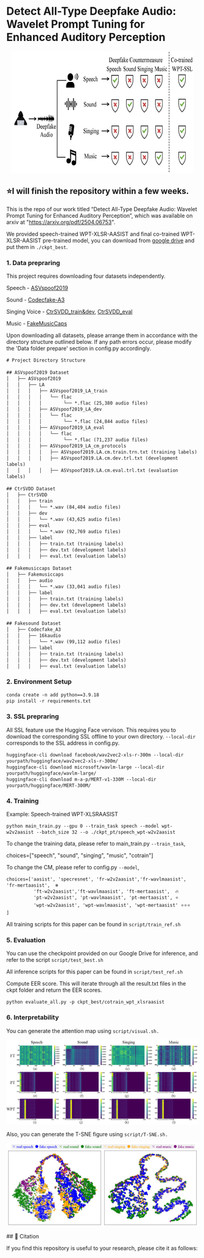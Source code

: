 # Detect All-Type Deepfake Audio: Wavelet Prompt Tuning for Enhanced Auditory Perception
<p align="center">
  <img width="480" height="320" src="figure/problem.png">
</p>

## ⭐I will finish the repository within a few weeks.

This is the repo of our work titled “Detect All-Type Deepfake Audio: Wavelet Prompt Tuning for
Enhanced Auditory Perception”, which was available on arxiv at "https://arxiv.org/pdf/2504.06753".


We provided speech-trained WPT-XLSR-AASIST and final co-trained WPT-XLSR-AASIST pre-trained model, you can download from [google drive](https://drive.google.com/drive/folders/1h3w1anPb0k2GIuSfDG5JOvBNZmXLWhPn?usp=drive_link) and put them in `./ckpt_best`.


### 1. Data prepraring

This project requires downloading four datasets independently.

Speech - [ASVspoof2019](https://datashare.ed.ac.uk/handle/10283/3336)

Sound - [Codecfake-A3](https://zenodo.org/records/13838823)

Singing Voice - [CtrSVDD_train&dev](https://zenodo.org/records/10467648), [CtrSVDD_eval](https://zenodo.org/records/12703261)

Music - [FakeMusicCaps](https://zenodo.org/records/15063698)

Upon downloading all datasets, please arrange them in accordance with the directory structure outlined below. If any path errors occur, please modify the 'Data folder prepare' section in config.py accordingly. 


```
# Project Directory Structure

## ASVspoof2019 Dataset
│   ├── ASVspoof2019
│   │   ├── LA
│   │   │   ├── ASVspoof2019_LA_train
│   │   │   │   └── flac
│   │   │   │        └── *.flac (25,380 audio files)
│   │   │   ├── ASVspoof2019_LA_dev
│   │   │   │   └── flac
│   │   │   │        └── *.flac (24,844 audio files)
│   │   │   ├── ASVspoof2019_LA_eval
│   │   │   │   └── flac
│   │   │   │        └── *.flac (71,237 audio files)
│   │   │   ├── ASVspoof2019_LA_cm_protocols
│   │   │   │   ├── ASVspoof2019.LA.cm.train.trn.txt (training labels)
│   │   │   │   ├── ASVspoof2019.LA.cm.dev.trl.txt (development labels)
│   │   │   │   ├── ASVspoof2019.LA.cm.eval.trl.txt (evaluation labels)

## CtrSVDD Dataset
│   ├── CtrSVDD
│   │   ├── train
│   │   │   └── *.wav (84,404 audio files)
│   │   ├── dev
│   │   │   └── *.wav (43,625 audio files)
│   │   ├── eval
│   │   │   └── *.wav (92,769 audio files)
│   │   ├── label
│   │   │   ├── train.txt (training labels)
│   │   │   ├── dev.txt (development labels)
│   │   │   ├── eval.txt (evaluation labels)

## Fakemusiccaps Dataset
│   ├── Fakemusiccaps
│   │   ├── audio
│   │   │   └── *.wav (33,041 audio files)
│   │   ├── label
│   │   │   ├── train.txt (training labels)
│   │   │   ├── dev.txt (development labels)
│   │   │   ├── eval.txt (evaluation labels)

## Fakesound Dataset
│   ├── Codecfake_A3
│   │   ├── 16kaudio
│   │   │   └── *.wav (99,112 audio files)
│   │   ├── label
│   │   │   ├── train.txt (training labels)
│   │   │   ├── dev.txt (development labels)
│   │   │   ├── eval.txt (evaluation labels)
```

### 2. Environment Setup
```
conda create -n add python==3.9.18
pip install -r requirements.txt
```

### 3. SSL prepraring
All SSL feature use the Hugging Face vervison. This requires you to download the corresponding SSL offline to your own directory. `--local-dir` corresponds to the SSL address in config.py.
```
huggingface-cli download facebook/wav2vec2-xls-r-300m --local-dir yourpath/huggingface/wav2vec2-xls-r-300m/
huggingface-cli download microsoft/wavlm-large --local-dir yourpath/huggingface/wavlm-large/
huggingface-cli download m-a-p/MERT-v1-330M --local-dir yourpath/huggingface/MERT-300M/
```

### 4. Training

Example: Speech-trained WPT-XLSRAASIST  
```
python main_train.py --gpu 0 --train_task speech --model wpt-w2v2aasist --batch_size 32 --o ./ckpt_pt/speech_wpt-w2v2aasist 
```

To change the training data, please refer to main_train.py `--train_task`, 

choices=["speech", "sound", "singing", "music", "cotrain"]

To change the CM, please refer to config.py `--model`, 

```
choices=['aasist', 'specresnet', 'fr-w2v2aasist','fr-wavlmaasist',  'fr-mertaasist',  ❄
          'ft-w2v2aasist','ft-wavlmaasist', 'ft-mertaasist',  🔥
          'pt-w2v2aasist', 'pt-wavlmaasist', 'pt-mertaasist', ⭐
          'wpt-w2v2aasist', 'wpt-wavlmaasist', 'wpt-mertaasist' ⭐⭐⭐
]
```
All training scripts for this paper can be found in `script/train_ref.sh`

### 5. Evaluation

You can use the checkpoint provided on our Google Drive for inference, and refer to the script `script/test_best.sh`

All inference scripts for this paper can be found in `script/test_ref.sh`

Compute EER score. This will iterate through all the result.txt files in the ckpt folder and return the EER scores.

```
python evaluate_all.py -p ckpt_best/cotrain_wpt_xlsraasist
```


### 6. Interpretability

You can generate the attention map using `script/visual.sh.`
<p align="center">
  <img src="figure/attention.png">
</p>

Also, you can generate the T-SNE figure using `script/T-SNE.sh.`
<p align="center">
  <img src="figure/TSNE.png">
</p>
## 📝 Citation

If you find this repository is useful to your research, please cite it as follows:


